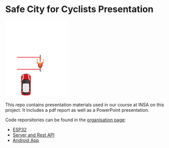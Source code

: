 # Safe City for Cyclists Presentation

<img src="/Safe_City_For_Cyclists.gif" width="200">

This repo contains presentation materials used in our course at INSA on this project. It includes a pdf report as well as a PowerPoint presentation.

Code reporsitories can be found in the [organisation page](https://github.com/INSA-5ISS-safe-city-for-cyclists):
- [ESP32](https://github.com/INSA-5ISS-safe-city-for-cyclists/ESP32)
- [Server and Rest API](https://github.com/INSA-5ISS-safe-city-for-cyclists/rest-api)
- [Android App](https://github.com/INSA-5ISS-safe-city-for-cyclists/android-app)

